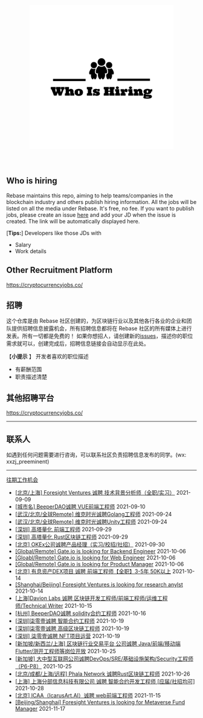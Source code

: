 <div align="center">
  <img src="./logo.png" style="margin: 0 auto 40px;" width="380" />
</div>


## Who is hiring
Rebase maintains this repo, aiming to help teams/companies in the blockchain industry and others publish hiring information. All the jobs will be listed on all the media under Rebase. It's free, no fee.
If you want to publish jobs, please create an issue [here](https://github.com/rebase-network/who-is-hiring/issues/) and add your JD when the issue is created. The link will be automatically displayed here.

[**Tips:**]
Developers like those JDs with 
- Salary
- Work details

## Other  Recruitment  Platform

https://cryptocurrencyjobs.co/

## 招聘
这个仓库是由 Rebase 社区创建的，为区块链行业以及其他各行各业的企业和团队提供招聘信息披露机会，所有招聘信息都将在 Rebase 社区的所有媒体上进行发表。所有一切都是免费的！
如果你想招人，请创建新的[issues](https://github.com/rebase-network/who-is-hiring/issues/)，描述你的职位需求就可以，创建完成后，招聘信息链接会自动显示在此处。

【**小提示**  】
开发者喜欢的职位描述
- 有薪酬范围
- 职责描述清楚

## 其他招聘平台
https://cryptocurrencyjobs.co/

---

## 联系人
如遇到任何问题需要进行咨询，可以联系社区负责招聘信息发布的同学。(wx: xxzj_preeminent)

---
[往期工作机会](./jobs.md)

- [[北京/上海] Foresight Ventures 诚聘 技术背景分析师（全职/实习）](https://github.com/rebase-network/who-is-hiring/issues/23) 2021-09-09
- [[城市名] BeeperDAO诚聘 VUE前端工程师](https://github.com/rebase-network/who-is-hiring/issues/24) 2021-09-10
- [[武汉/北京/全球Remote] 维克时光诚聘Golang工程师](https://github.com/rebase-network/who-is-hiring/issues/25) 2021-09-24
- [[武汉/北京/全球Remote] 维克时光诚聘Unity工程师](https://github.com/rebase-network/who-is-hiring/issues/26) 2021-09-24
- [[深圳] 高塔量化 前端工程师](https://github.com/rebase-network/who-is-hiring/issues/27) 2021-09-29
- [[深圳] 高塔量化 Rust区块链工程师](https://github.com/rebase-network/who-is-hiring/issues/28) 2021-09-29
- [[北京] OKEx公司诚聘产品经理（实习/校招/社招）](https://github.com/rebase-network/who-is-hiring/issues/29) 2021-09-30
- [[Global/Remote] Gate.io is looking for Backend Engineer](https://github.com/rebase-network/who-is-hiring/issues/30) 2021-10-06
- [[Gloabl/Remote] Gate.io is looking for Web Engineer](https://github.com/rebase-network/who-is-hiring/issues/31) 2021-10-06
- [[Global/Remote] Gate.io is looking for Product Manager](https://github.com/rebase-network/who-is-hiring/issues/32) 2021-10-06
- [[北京] 有息资产DEX项目 诚聘 前端工程师【全职】3-5年 50K以上](https://github.com/rebase-network/who-is-hiring/issues/33) 2021-10-14
- [[Shanghai/Beijing] Foresight Ventures is looking for research anylst](https://github.com/rebase-network/who-is-hiring/issues/34) 2021-10-14
- [[上海]Davion Labs 诚聘 区块链开发工程师/前端工程师/运维工程师/Technical Writer](https://github.com/rebase-network/who-is-hiring/issues/35) 2021-10-15
- [[杭州] BeeperDAO诚聘 solidity合约工程师](https://github.com/rebase-network/who-is-hiring/issues/36) 2021-10-16
- [[深圳]柒零壹诚聘 智能合约工程师](https://github.com/rebase-network/who-is-hiring/issues/37) 2021-10-19
- [[深圳]柒零壹诚聘  高级区块链工程师](https://github.com/rebase-network/who-is-hiring/issues/38) 2021-10-19
- [[深圳] 柒零壹诚聘 NFT项目运营](https://github.com/rebase-network/who-is-hiring/issues/39) 2021-10-19
- [[新加坡/新西兰/上海] 区块链行业交易平台 公司诚聘 Java/前端/移动端Flutter/测开工程师等岗位开放](https://github.com/rebase-network/who-is-hiring/issues/40) 2021-10-25
- [[新加坡] 大中型互联网公司诚聘DevOps/SRE/基础设施架构/Security工程师 （P6-P8）](https://github.com/rebase-network/who-is-hiring/issues/41) 2021-10-25
- [[北京/成都/上海/远程] Phala Network 诚聘Rust区块链工程师](https://github.com/rebase-network/who-is-hiring/issues/42) 2021-10-26
- [[上海] 上海分部信息科技有限公司 诚聘 智能合约开发工程师 [应届/社招均可]](https://github.com/rebase-network/who-is-hiring/issues/43) 2021-10-28
- [[北京] ICAA（IcarusArt.AI）诚聘 web前端工程师](https://github.com/rebase-network/who-is-hiring/issues/45) 2021-11-15
- [[Beijing/Shanghai] Foresight Ventures is looking for Metaverse Fund Manager](https://github.com/rebase-network/who-is-hiring/issues/46) 2021-11-17
